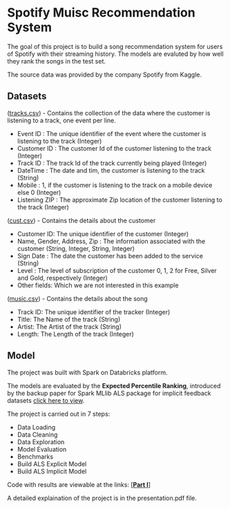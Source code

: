 # Spotify Muisc Recommendation System

The goal of this project is to build a song recommendation system for users of Spotify with their streaming history. The models are evaluted by how well they rank the songs in the test set.

The source data was provided by the company Spotify from Kaggle. 

## Datasets
([tracks.csv](tracks.csv)) - Contains the collection of the data where the customer is listening to a track, one event per line. 
* Event ID : The unique identifier of the event where the customer is listening to the track (Integer)
* Customer ID : The customer Id of the customer listening to the track (Integer)
* Track ID : The track Id of the track currently being played (Integer)
* DateTime : The date and tim, the customer is listening to the track (String)
* Mobile : 1, if the customer is listening to the track on a mobile device else 0 (Integer)
* Listening ZIP : The approximate Zip location of the customer listening to the track (Integer)

([cust.csv](cust.csv)) - Contains the details about the customer
* Customer ID: The unique identifier of the customer (Integer)
* Name, Gender, Address, Zip : The information associated with the customer (String, Integer, String, Integer)
* Sign Date : The date the customer has been added to the service (String)
* Level : The level of subscription of the customer 0, 1, 2 for Free, Silver and Gold, respectively (Integer)
* Other fields: Which we are not interested in this example

([music.csv](music.csv)) - Contains the details about the song
* Track ID: The unique identifier of the tracker (Integer)
* Title: The Name of the track (String)
* Artist: The Artist of the track (String)
* Length: The Length of the track (Integer)



## Model

The project was built with Spark on Databricks platform.

The models are evaluated by the __Expected Percentile Ranking__, introduced by the backup paper for Spark MLlib ALS package for implicit feedback datasets [click here to view](http://ieeexplore.ieee.org/document/4781121/).

The project is carried out in 7 steps:
* Data Loading 
* Data Cleaning	
* Data Exploration		
* Model Evaluation
* Benchmarks		
* Build ALS Explicit Model	
* Build ALS Implicit Model	

Code with results are viewable at the links: [[__Part I__]](https://databricks-prod-cloudfront.cloud.databricks.com/public/4027ec902e239c93eaaa8714f173bcfc/6373109224204649/3283764495853970/2920490540025139/latest.html)  

A detailed explaination of the project is in the presentation.pdf file.
